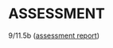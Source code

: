 ASSESSMENT 
==========

9/11.5b ([assessment report](https://github.com/ldrahnik/ipp_2_project/issues/16))
